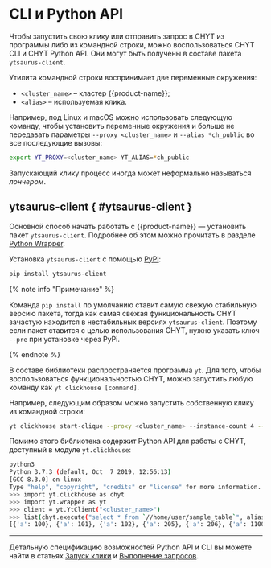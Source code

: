 # CLI и Python API

Чтобы запустить свою клику или отправить запрос в CHYT из программы либо из командной строки, можно воспользоваться CHYT CLI и CHYT Python API. Они могут быть получены в составе пакета `ytsaurus-client`.

Утилита командной строки воспринимает две переменные окружения:
- `<cluster_name>` – кластер {{product-name}};
- `<alias>` – используемая клика.

Например, под Linux и macOS можно использовать следующую команду, чтобы установить переменные окружения и больше не передавать параметры `--proxy <cluster_name>` и `--alias *ch_public` во все последующие вызовы:

```bash
export YT_PROXY=<cluster_name> YT_ALIAS=*ch_public
```

Запускающий клику процесс иногда может неформально называться *лончером*.

## ytsaurus-client { #ytsaurus-client }

Основной способ начать работать с {{product-name}} — установить пакет `ytsaurus-client`. Подробнее об этом можно прочитать в разделе [Python Wrapper](../../../../api/python/start.md).

Установка `ytsaurus-client` с помощью [PyPi](https://pypi.org/):

```bash
pip install ytsaurus-client
```

{% note info "Примечание" %}

Команда `pip install` по умолчанию ставит самую свежую стабильную версию пакета, тогда как самая свежая функциональность CHYT зачастую находится в нестабильных версиях `ytsaurus-client`. Поэтому если пакет ставится с целью использования CHYT, нужно указать ключ `--pre` при установке через PyPi.

{% endnote %}


В составе библиотеки распространяется программа `yt`. Для того, чтобы воспользоваться функциональностью CHYT, можно запустить любую команду как `yt clickhouse [command]`.

 Например, следующим образом можно запустить собственную клику из командной строки:

```bash
yt clickhouse start-clique --proxy <cluster_name> --instance-count 4 --alias '*my_little_clique' --spec '{pool=<my_pool>}'
```

Помимо этого библиотека содержит Python API для работы с CHYT, доступный в модуле `yt.clickhouse`:

```bash
python3
Python 3.7.3 (default, Oct  7 2019, 12:56:13)
[GCC 8.3.0] on linux
Type "help", "copyright", "credits" or "license" for more information.
>>> import yt.clickhouse as chyt
>>> import yt.wrapper as yt
>>> client = yt.YtClient("<cluster_name>")
>>> list(chyt.execute("select * from `//home/user/sample_table`", alias="*ch_public", client=client))
[{'a': 100}, {'a': 101}, {'a': 102}, {'a': 205}, {'a': 206}, {'a': 1100}]
```


----

Детальную спецификацию возможностей Python API и CLI вы можете найти в статьях [Запуск клики](../../../../user-guide/data-processing/chyt/cliques/start.md) и [Выполнение запросов](../../../../user-guide/data-processing/chyt/reference/execute.md).
